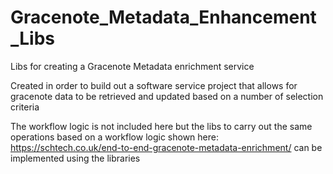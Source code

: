 # Gracenote_Metadata_Enhancement_Libs
Libs for creating a Gracenote Metadata enrichment service


Created in order to build out a software service project that allows for gracenote data to be retrieved and updated based on a number of selection criteria

The workflow logic is not included here but the libs to carry out the same operations based on a workflow logic shown here: https://schtech.co.uk/end-to-end-gracenote-metadata-enrichment/ can be implemented using the libraries

